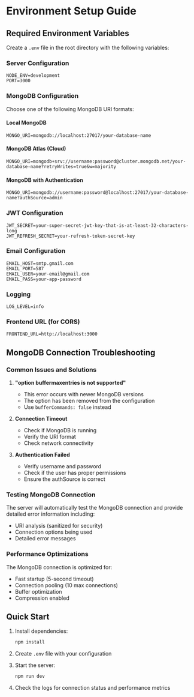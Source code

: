 # Environment Setup Guide

## Required Environment Variables

Create a `.env` file in the root directory with the following variables:

### Server Configuration
```env
NODE_ENV=development
PORT=3000
```

### MongoDB Configuration
Choose one of the following MongoDB URI formats:

#### Local MongoDB
```env
MONGO_URI=mongodb://localhost:27017/your-database-name
```

#### MongoDB Atlas (Cloud)
```env
MONGO_URI=mongodb+srv://username:password@cluster.mongodb.net/your-database-name?retryWrites=true&w=majority
```

#### MongoDB with Authentication
```env
MONGO_URI=mongodb://username:password@localhost:27017/your-database-name?authSource=admin
```

### JWT Configuration
```env
JWT_SECRET=your-super-secret-jwt-key-that-is-at-least-32-characters-long
JWT_REFRESH_SECRET=your-refresh-token-secret-key
```

### Email Configuration
```env
EMAIL_HOST=smtp.gmail.com
EMAIL_PORT=587
EMAIL_USER=your-email@gmail.com
EMAIL_PASS=your-app-password
```

### Logging
```env
LOG_LEVEL=info
```

### Frontend URL (for CORS)
```env
FRONTEND_URL=http://localhost:3000
```

## MongoDB Connection Troubleshooting

### Common Issues and Solutions

1. **"option buffermaxentries is not supported"**
   - This error occurs with newer MongoDB versions
   - The option has been removed from the configuration
   - Use `bufferCommands: false` instead

2. **Connection Timeout**
   - Check if MongoDB is running
   - Verify the URI format
   - Check network connectivity

3. **Authentication Failed**
   - Verify username and password
   - Check if the user has proper permissions
   - Ensure the authSource is correct

### Testing MongoDB Connection

The server will automatically test the MongoDB connection and provide detailed error information including:
- URI analysis (sanitized for security)
- Connection options being used
- Detailed error messages

### Performance Optimizations

The MongoDB connection is optimized for:
- Fast startup (5-second timeout)
- Connection pooling (10 max connections)
- Buffer optimization
- Compression enabled

## Quick Start

1. Install dependencies:
   ```bash
   npm install
   ```

2. Create `.env` file with your configuration

3. Start the server:
   ```bash
   npm run dev
   ```

4. Check the logs for connection status and performance metrics 
